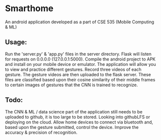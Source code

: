 # Smarthome
An android application developed as a part of CSE 535 (Mobile Computing &amp; ML)

## Usage:
Run the 'server.py' & 'app.py' files in the server directory. Flask will listen for requests on 0.0.0.0 (127.0.0.1:5000).
Compile the android project to APK and install on your mobile device or emulator.
The application will allow you to view and practice different gestures. 
Record three videos of each gesture. The gesture videos are then uploaded to the flask server.
These files are classified based upon their cosine similarity of their middle frames to certain images of gestures that the CNN is trained to recognize.


## Todo: 
The CNN & ML / data science part of the application still needs to be uploaded to github, it is too large to be stored. Looking into githubLFS or deploying on the cloud.
Allow home devices to connect via bluetooth and, based upon the gesture submitted, control the device.
Improve the accuracy & precision of recognition. 
